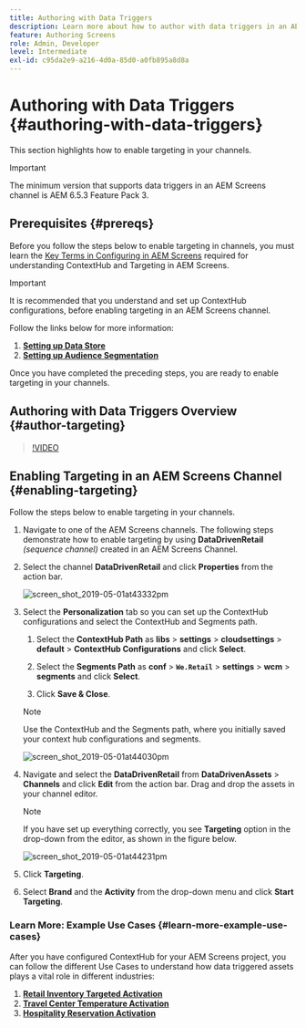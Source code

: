 ```yaml
---
title: Authoring with Data Triggers
description: Learn more about how to author with data triggers in an AEM Screens channel.
feature: Authoring Screens
role: Admin, Developer
level: Intermediate
exl-id: c95da2e9-a216-4d0a-85d0-a0fb895a8d8a
---
```

# Authoring with Data Triggers {#authoring-with-data-triggers}

This section highlights how to enable targeting in your channels.

>[!IMPORTANT]
>
>The minimum version that supports data triggers in an AEM Screens channel is AEM 6.5.3 Feature Pack 3.

## Prerequisites {#prereqs}

Before you follow the steps below to enable targeting in channels, you must learn the [Key Terms in Configuring in AEM Screens](configuring-context-hub.md) required for understanding ContextHub and Targeting in AEM Screens.

>[!IMPORTANT]
>
>It is recommended that you understand and set up ContextHub configurations, before enabling targeting in an AEM Screens channel.

Follow the links below for more information:

1. **[Setting up Data Store](configuring-context-hub.md)**
1. **[Setting up Audience Segmentation](configuring-context-hub.md)**

Once you have completed the preceding steps, you are ready to enable targeting in your channels.

## Authoring with Data Triggers Overview {#author-targeting}

>[!VIDEO](https://video.tv.adobe.com/v/31921)

## Enabling Targeting in an AEM Screens Channel {#enabling-targeting}

Follow the steps below to enable targeting in your channels.

1. Navigate to one of the AEM Screens channels. The following steps demonstrate how to enable targeting by using **DataDrivenRetail** *(sequence channel)* created in an AEM Screens Channel.

1. Select the channel **DataDrivenRetail** and click **Properties** from the action bar.

   ![screen_shot_2019-05-01at43332pm](assets/screen_shot_2019-05-01at43332pm.png)

1. Select the **Personalization** tab so you can set up the ContextHub configurations and select the ContextHub and Segments path.

    1. Select the **ContextHub Path** as **libs** > **settings** > **cloudsettings** > **default** > **ContextHub Configurations** and click **Select**.

    1. Select the **Segments Path** as **conf** > **`We.Retail`** > **settings** > **wcm** > **segments** and click **Select**.

    1. Click **Save & Close**.

   >[!NOTE]
   >
   >Use the ContextHub and the Segments path, where you initially saved your context hub configurations and segments.

   ![screen_shot_2019-05-01at44030pm](assets/screen_shot_2019-05-01at44030pm.png)

1. Navigate and select the **DataDrivenRetail** from **DataDrivenAssets** > **Channels** and click **Edit** from the action bar. Drag and drop the assets in your channel editor.

   >[!NOTE]
   >
   >If you have set up everything correctly, you see **Targeting** option in the drop-down from the editor, as shown in the figure below.

   ![screen_shot_2019-05-01at44231pm](assets/screen_shot_2019-05-01at44231pm.png)

1. Click **Targeting**.

1. Select **Brand** and the **Activity** from the drop-down menu and click **Start Targeting**.

### Learn More: Example Use Cases {#learn-more-example-use-cases}

After you have configured ContextHub for your AEM Screens project, you can follow the different Use Cases to understand how data triggered assets plays a vital role in different industries:

1. **[Retail Inventory Targeted Activation](retail-inventory-activation.md)**
1. **[Travel Center Temperature Activation](local-temperature-activation.md)**
1. **[Hospitality Reservation Activation](hospitality-reservation-activation.md)**

